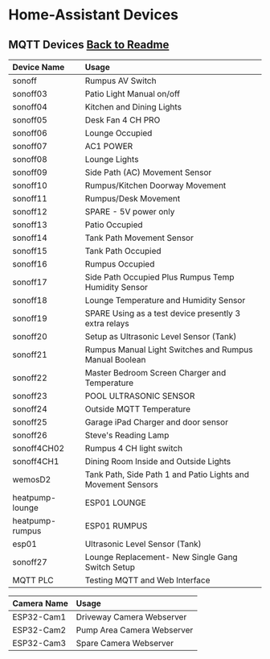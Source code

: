 # Home-Assistant Devices

## MQTT Devices [Back to Readme](https://github.com/wellsy57/Home-Assistant-Project/blob/master/)

|Device Name                        |Usage                                                           |
|:----------------------------------|:---------------------------------------------------------------|
|sonoff	                            |Rumpus AV Switch                                                |
|sonoff03	                        |Patio Light Manual on/off                                       |
|sonoff04	                        |Kitchen and Dining Lights                                       |
|sonoff05	                        |Desk Fan 4 CH PRO                                               |
|sonoff06	                        |Lounge Occupied                                                 |
|sonoff07	                        |AC1 POWER                                                       |
|sonoff08	                        |Lounge Lights                                                   |
|sonoff09	                        |Side Path (AC) Movement Sensor                                  |
|sonoff10	                        |Rumpus/Kitchen Doorway Movement                                 |
|sonoff11	                        |Rumpus/Desk Movement                                            |
|sonoff12	                        |SPARE - 5V power only                                           |
|sonoff13	                        |Patio Occupied                                                  |
|sonoff14	                        |Tank Path Movement Sensor                                       |
|sonoff15	                        |Tank Path Occupied                                              |
|sonoff16	                        |Rumpus Occupied                                                 |
|sonoff17	                        |Side Path Occupied Plus Rumpus Temp Humidity Sensor             |
|sonoff18	                        |Lounge Temperature and Humidity Sensor                          |
|sonoff19	                        |SPARE Using as a test device presently 3 extra relays           |
|sonoff20	                        |Setup as Ultrasonic Level Sensor (Tank)                         |
|sonoff21	                        |Rumpus Manual Light Switches and Rumpus Manual Boolean          |
|sonoff22	                        |Master Bedroom Screen Charger and Temperature                   |
|sonoff23	                        |POOL ULTRASONIC SENSOR                                          |
|sonoff24	                        |Outside MQTT Temperature                                        |
|sonoff25	                        |Garage iPad Charger and door sensor                             |
|sonoff26	                        |Steve's Reading Lamp                                            |
|sonoff4CH02	                    |Rumpus 4 CH light switch                                        |
|sonoff4CH1	                        |Dining Room Inside and Outside Lights                           |
|wemosD2	                        |Tank Path, Side Path 1 and Patio Lights and Movement Sensors    |
|heatpump-lounge	                |ESP01 LOUNGE                                                    |
|heatpump-rumpus	                |ESP01 RUMPUS                                                    |
|esp01                           	|Ultrasonic Level Sensor (Tank)                                  |
|sonoff27	                        |Lounge Replacement- New Single Gang Switch Setup                |
|MQTT PLC	                        |Testing MQTT and Web Interface                                  |


|Camera Name                        |Usage                                                           |
|:----------------------------------|:---------------------------------------------------------------|
|ESP32-Cam1	                        |Driveway Camera Webserver 
|ESP32-Cam2	                        |Pump Area Camera Webserver
|ESP32-Cam3	                        |Spare Camera Webserver
